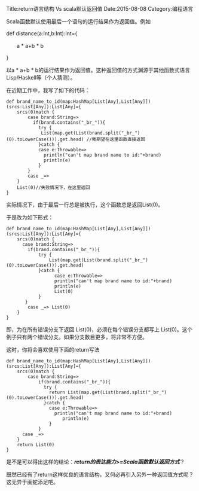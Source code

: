 Title:return语言结构 Vs scala默认返回值
Date:2015-08-08
Category:编程语言

Scala函数默认使用最后一个语句的运行结果作为返回值。例如

def distance(a:Int,b:Int):Int={

　　a * a+b * b

}

以a * a+b * b的运行结果作为返回值。这种返回值的方式渊源于其他函数式语言Lisp/Haskell等（个人猜测）。

 在近期工作中，我写了如下的代码：
 	
	def brand_name_to_id(map:HashMap[List[Any],List[Any]])(srcs:List[Any]):List[Any]={
	    srcs(0)match {
      		case brand:String=>
	      	  if(brand.contains("_br_")){
      		    try {
	      	     List(map.get(List(brand.split("_br_")(0).toLowerCase())).get.head) //我期望在这里函数直接返回
      		    }catch {
      	      	case e:Throwable=>
      	      	  println("can't map brand name to id:"+brand)
      	      	  println(e)
      	    	}
      	  	}
      		case _=>
    	}
	    List(0)//失败情况下，在这里返回
	}
	
实际情况下，由于最后一行总是被执行，这个函数总是返回List(0)。

于是改为如下形式：

	def brand_name_to_id(map:HashMap[List[Any],List[Any]])(srcs:List[Any]):List[Any]={
    	srcs(0)match {
	      case brand:String=>
      	  	if(brand.contains("_br_")){
      	    	try {
      	      		List(map.get(List(brand.split("_br_")(0).toLowerCase())).get.head)
	      	    }catch {
      			      case e:Throwable=>
	      	      	  println("can't map brand name to id:"+brand)
      		      	  println(e)
      	      		  List(0)
      	    	}
     	   }
      		case _=> List(0)
    	}
	}
即，为在所有错误分支下返回 List(0)，必须在每个错误分支都写上 List(0)。这个例子只有两个错误分支。如果分支数目更多，将非常不方便。

这时，你将会喜欢使用下面的return写法

	def brand_name_to_id(map:HashMap[List[Any],List[Any]])(srcs:List[Any]):List[Any]={
    	srcs(0)match {
      		case brand:String=>
        		if(brand.contains("_br_")){
		          try {
           			return List(map.get(List(brand.split("_br_")(0).toLowerCase())).get.head)
		          }catch {
            		case e:Throwable=>
		              println("can't map brand name to id:"+brand)
             			 println(e)
          			}
        		}
	      case _=>
    	}
    	return List(0)
	}
	
是不是可以得出这样的结论：***return的表达能力>=Scala函数默认返回方式***？

既然已经有了return这样优良的语言结构，又何必再引入另外一种返回值方式呢？这无异于画蛇添足吧。